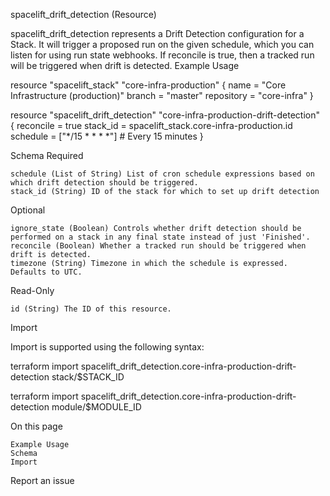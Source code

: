 
spacelift_drift_detection (Resource)

spacelift_drift_detection represents a Drift Detection configuration for a Stack. It will trigger a proposed run on the given schedule, which you can listen for using run state webhooks. If reconcile is true, then a tracked run will be triggered when drift is detected.
Example Usage

resource "spacelift_stack" "core-infra-production" {
  name       = "Core Infrastructure (production)"
  branch     = "master"
  repository = "core-infra"
}

resource "spacelift_drift_detection" "core-infra-production-drift-detection" {
  reconcile = true
  stack_id  = spacelift_stack.core-infra-production.id
  schedule  = ["*/15 * * * *"] # Every 15 minutes
}

Schema
Required

    schedule (List of String) List of cron schedule expressions based on which drift detection should be triggered.
    stack_id (String) ID of the stack for which to set up drift detection

Optional

    ignore_state (Boolean) Controls whether drift detection should be performed on a stack in any final state instead of just 'Finished'.
    reconcile (Boolean) Whether a tracked run should be triggered when drift is detected.
    timezone (String) Timezone in which the schedule is expressed. Defaults to UTC.

Read-Only

    id (String) The ID of this resource.

Import

Import is supported using the following syntax:

terraform import spacelift_drift_detection.core-infra-production-drift-detection stack/$STACK_ID

terraform import spacelift_drift_detection.core-infra-production-drift-detection module/$MODULE_ID

On this page

    Example Usage
    Schema
    Import

Report an issue 